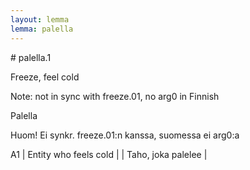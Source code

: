 ```yaml
---
layout: lemma
lemma: palella
---
```


<div class="sense">
# <span class="sensename">palella.1</span>

<span class="description">Freeze, feel cold</span>

Note: not in sync with freeze.01, no arg0 in Finnish

<span class="description">Palella</span>

Huom! Ei synkr. freeze.01:n kanssa, suomessa ei arg0:a

A1 | Entity who feels cold |   | Taho, joka palelee |  

</div>

